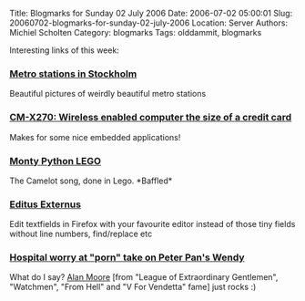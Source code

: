 Title: Blogmarks for Sunday 02 July 2006
Date: 2006-07-02 05:00:01
Slug: 20060702-blogmarks-for-sunday-02-july-2006
Location: Server
Authors: Michiel Scholten
Category: blogmarks
Tags: olddammit, blogmarks

<p>Interesting links of this week:</p>
<h3><a href="http://attu-pics.blogspot.com/2006/06/metro-stations-in-stockholm.html">Metro stations in Stockholm</a></h3>
<p>Beautiful pictures of weirdly beautiful metro stations</p>
<h3><a href="http://www.compulab.co.il/x270/html/x270-cm-datasheet.htm">CM-X270: Wireless enabled computer the size of a credit card</a></h3>
<p>Makes for some nice embedded applications!</p>
<h3><a href="http://www.ifilm.com/ifilmdetail/2405283?htv=12">Monty Python LEGO</a></h3>
<p>The Camelot song, done in Lego. *Baffled*</p>
<h3><a href="http://nullref.se/projects/externaleditor">Editus Externus</a></h3>
<p>Edit textfields in Firefox with your favourite editor instead of those tiny fields without line numbers, find/replace etc</p>
<h3><a href="http://news.scotsman.com/latest.cfm?id=921272006">Hospital worry at "porn" take on Peter Pan's Wendy</a></h3>
<p>What do I say? <a href="http://en.wikipedia.org/wiki/Alan_Moore">Alan Moore</a> [from "League of Extraordinary Gentlemen", "Watchmen", "From Hell" and "V For Vendetta" fame] just rocks :)</p>
